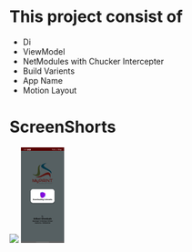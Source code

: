 # This project consist of
* Di
* ViewModel
* NetModules with Chucker Intercepter
* Build Varients
* App Name
* Motion Layout

# ScreenShorts
<img src="https://raw.githubusercontent.com/FunkyMuse/MediaPicker/master/imagepicker/screens/screen_1.png" width="15%"></img>
<img src="https://github.com/rsa-rajesh/myPaint/blob/main/screens/Screenshot_1.jpg" width="15%"></img>
